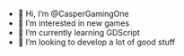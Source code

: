 - 👋 Hi, I’m @CasperGamingOne
- 👀 I’m interested in new games
- 🌱 I’m currently learning GDScript
- 💞️ I’m looking to develop a lot of good stuff

<!---
CasperGamingOne/CasperGamingOne is a ✨ special ✨ repository because its `README.md` (this file) appears on your GitHub profile.
You can click the Preview link to take a look at your changes.
--->

